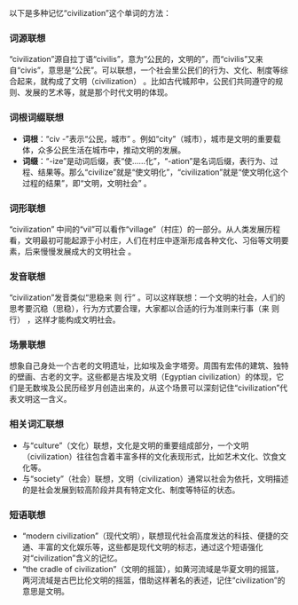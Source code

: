 以下是多种记忆“civilization”这个单词的方法：

### 词源联想
“civilization”源自拉丁语“civilis”，意为“公民的，文明的”，而“civilis”又来自“civis”，意思是“公民”。可以联想，一个社会里公民们的行为、文化、制度等综合起来，就构成了文明（civilization） 。比如古代城邦中，公民们共同遵守的规则、发展的艺术等，就是那个时代文明的体现。

### 词根词缀联想
 - **词根**：“civ -”表示“公民，城市” 。例如“city”（城市），城市是文明的重要载体，众多公民生活在城市中，推动文明的发展。
 - **词缀**：“-ize”是动词后缀，表“使……化”，“-ation”是名词后缀，表行为、过程、结果等。那么“civilize”就是“使文明化”，“civilization”就是“使文明化这个过程的结果”，即“文明，文明社会” 。

### 词形联想
“civilization” 中间的“vil”可以看作“village”（村庄）的一部分。从人类发展历程看，文明最初可能起源于小村庄，人们在村庄中逐渐形成各种文化、习俗等文明要素，后来慢慢发展成大的文明社会 。

### 发音联想
“civilization”发音类似“思稳来 则 行” 。可以这样联想：一个文明的社会，人们的思考要沉稳（思稳），行为方式要合理，大家都以合适的行为准则来行事（来 则 行） ，这样才能构成文明社会。

### 场景联想
想象自己身处一个古老的文明遗址，比如埃及金字塔旁。周围有宏伟的建筑、独特的壁画、古老的文字。这些都是古埃及文明（Egyptian civilization）的体现，它们是无数埃及公民历经岁月创造出来的，从这个场景可以深刻记住“civilization”代表文明这一含义。

### 相关词汇联想
 - 与“culture”（文化）联想，文化是文明的重要组成部分，一个文明（civilization）往往包含着丰富多样的文化表现形式，比如艺术文化、饮食文化等。
 - 与“society”（社会）联想，文明（civilization）通常以社会为依托，文明描述的是社会发展到较高阶段并具有特定文化、制度等特征的状态。

### 短语联想
 - “modern civilization”（现代文明），联想现代社会高度发达的科技、便捷的交通、丰富的文化娱乐等，这些都是现代文明的标志，通过这个短语强化对“civilization”含义的记忆。
 - “the cradle of civilization”（文明的摇篮），如黄河流域是华夏文明的摇篮，两河流域是古巴比伦文明的摇篮，借助这样著名的表述，记住“civilization”的意思是文明。 